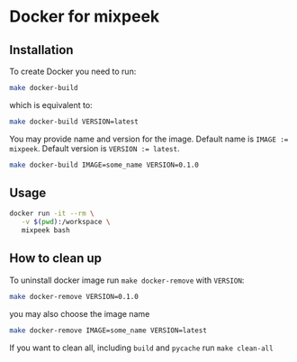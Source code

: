 # Docker for mixpeek

## Installation

To create Docker you need to run:

```bash
make docker-build
```

which is equivalent to:

```bash
make docker-build VERSION=latest
```

You may provide name and version for the image.
Default name is `IMAGE := mixpeek`.
Default version is `VERSION := latest`.

```bash
make docker-build IMAGE=some_name VERSION=0.1.0
```

## Usage

```bash
docker run -it --rm \
   -v $(pwd):/workspace \
   mixpeek bash
```

## How to clean up

To uninstall docker image run `make docker-remove` with `VERSION`:

```bash
make docker-remove VERSION=0.1.0
```

you may also choose the image name

```bash
make docker-remove IMAGE=some_name VERSION=latest
```

If you want to clean all, including `build` and `pycache` run `make clean-all`
